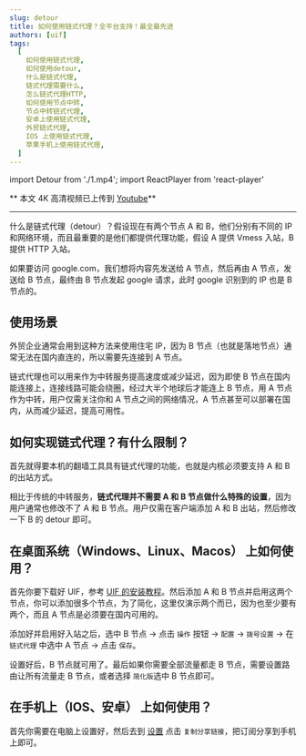 ```yaml
---
slug: detour
title: 如何使用链式代理？全平台支持！最全最先进
authors: [uif]
tags:
  [
    如何使用链式代理,
    如何使用detour,
    什么是链式代理,
    链式代理需要什么,
    怎么链式代理HTTP,
    如何使用节点中转,
    节点中转链式代理,
    安卓上使用链式代理,
    外贸链式代理,
    IOS 上使用链式代理,
    苹果手机上使用链式代理,
  ]
---
```


import Detour from './1.mp4';
import ReactPlayer from 'react-player'

** 本文 4K 高清视频已上传到 [Youtube](https://www.youtube.com/watch?v=go-8AiiNVZM)**

<ReactPlayer controls url={Detour}  width="100%" height="100%" />

---

什么是链式代理（detour）？假设现在有两个节点 A 和 B，他们分别有不同的 IP 和网络环境，而且最重要的是他们都提供代理功能，假设 A 提供 Vmess 入站，B 提供 HTTP 入站。

如果要访问 google.com，我们想将内容先发送给 A 节点，然后再由 A 节点，发送给 B 节点，最终由 B 节点发起 google 请求，此时 google 识别到的 IP 也是 B 节点的。

## 使用场景

外贸企业通常会用到这种方法来使用住宅 IP，因为 B 节点（也就是落地节点）通常无法在国内直连的，所以需要先连接到 A 节点。

链式代理也可以用来作为中转服务提高速度或减少延迟，因为即使 B 节点在国内能连接上，连接线路可能会绕圈，经过大半个地球后才能连上 B 节点，用 A 节点作为中转，用户仅需关注你和 A 节点之间的网络情况，A 节点甚至可以部署在国内，从而减少延迟，提高可用性。


## 如何实现链式代理？有什么限制？

首先就得要本机的翻墙工具具有链式代理的功能，也就是内核必须要支持 A 和 B 的出站方式。

相比于传统的中转服务，**链式代理并不需要 A 和 B 节点做什么特殊的设置**，因为用户通常也修改不了 A 和 B 节点。用户仅需在客户端添加 A 和 B 出站，然后修改一下 B 的 detour 即可。

## 在桌面系统（Windows、Linux、Macos） 上如何使用？

首先你要下载好 UIF，参考 [UIF 的安装教程](https://ui4freedom.org/UIF_help/docs/category/%E4%B8%8B%E8%BD%BD%E5%AE%89%E8%A3%85)。然后添加 A 和 B 节点并启用这两个节点，你可以添加很多个节点，为了简化，这里仅演示两个而已，因为也至少要有两个，而且 A 节点是必须要在国内可用的。

添加好并启用好入站之后，选中 B 节点 -> 点击 `操作` 按钮 -> `配置` -> `拨号设置` -> 在 `链式代理` 中选中 A 节点 -> 点击 `保存`。

设置好后，B 节点就可用了。最后如果你需要全部流量都走 B 节点，需要设置路由让所有流量走 B 节点，或者选择 `简化版`选中 B 节点即可。

## 在手机上（IOS、安卓） 上如何使用？

首先你需要在电脑上设置好，然后去到 [设置](https://ui4freedom.org/#/settings/uif) 点击 `复制分享链接`，把订阅分享到手机上即可。
